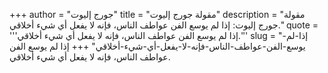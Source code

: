 +++
author = "جورج إليوت"
title = "مقولة جورج إليوت"
description = "مقولة جورج إليوت: إذا لم يوسع الفن عواطف الناس، فإنه لا يفعل أي شيء أخلاقي."
quote = '''إذا لم يوسع الفن عواطف الناس، فإنه لا يفعل أي شيء أخلاقي.''' 
slug = "إذا-لم-يوسع-الفن-عواطف-الناس-فإنه-لا-يفعل-أي-شيء-أخلاقي"
+++
إذا لم يوسع الفن عواطف الناس، فإنه لا يفعل أي شيء أخلاقي.
